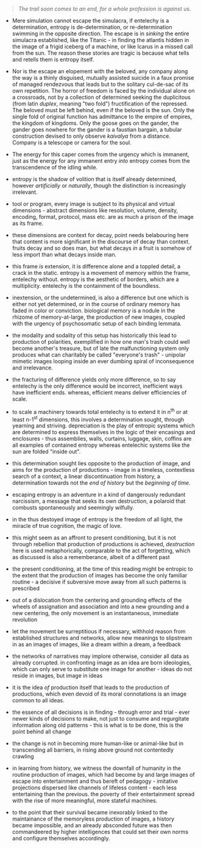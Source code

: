 > _The trail soon comes to an end, for a whole profession is against us._


- Mere simulation cannot escape the simulacra, if entelechy is a determination, entropy is de-determination, or re-determination swimming in the opposite direction. The escape is in _sinking_ the entire simulacra established, like the Titanic - in finding the atlantis hidden in the image of a frigid iceberg of a machine, or like Icarus in a missed call from the sun. The reason these stories are tragic is because what tells and retells them is entropy itself.


- Nor is the escape an elopement with the beloved, any company along the way is a thinly disguised, mutually assisted suicide in a faux promise of managed rendezvous that leads but to the solitary cul-de-sac of its own repetition. The horror of freedom is faced by the individual alone on a crossroads, not by a collection of determined seeking the duplicitous (from latin _duplex_, meaning "two fold") fructification of the repressed. The beloved must be left behind, even if the beloved is the sun. Only the single fold of original function has admittance to the empire of empires, the kingdom of kingdoms. Only the goose goes on the gander, the gander goes nowhere for the gander is a faustian bargain, a tubular construction devised to only observe _kaivalya_ from a distance. Company is a telescope or camera for the soul.


- The energy for this caper comes from the urgency which is immanent, just as the energy for any immanent entry _into_ entropy comes from the transcendence of the idling while.


- entropy is the shadow of volition that is itself already determined, however _artificially_ or _naturally_, though the distinction is increasingly irrelevant.


- tool or program, every image is subject to its physical and virtual dimensions - abstract dimensions like resolution, volume, density, encoding, format, protocol, mass etc. are as much a prison of the image as its frame. 


- these dimensions are context for decay, point needs belabouring here that content is more significant in the discourse of decay than context. fruits decay and so does man, but what decays _in_ a fruit is somehow of less import than what decays inside man.


- this frame _is_ extension, it is difference alone and a toppled detail, a crack in the static. entropy is a movement of memory within the frame, entelechy without. entropy is the aesthetic of borders, which are a multiplicity. entelechy is the containment of the boundless.


- inextension, or the undetermined, is also a difference but one which is either not yet determined, or in the course of ordinary memory has faded in color or conviction. biological memory is a nodule in the rhizome of memory-at-large, the production of new images, coupled with the urgency of psychosomatic setup of each binding lemmata.


- the modality and sodality of this setup has historically this lead to production of polarities, exemplified in how one man's trash could well become another's treasure, but of late the malfunctioning system only produces what can charitably be called "everyone's trash" - unipolar mimetic images looping inside an ever dumbing spiral of inconsequence and irrelevance.


- the fracturing of difference yields only more difference, so to say entelechy is the only difference would be incorrect, inefficient ways have inefficient ends. whereas, efficient means deliver efficiencies of scale.


- to scale a machinery towards total entelechy is to extend it in n<sup>th</sup> or at least n-1<sup>st</sup> dimensions, this involves a determination sought, through yearning and striving. depreciation is the play of entropic systems which are determined to express themselves in the logic of their encasings and enclosures - thus assemblies, walls, curtains, luggage, skin, coffins are all examples of contained entropy whereas entelechic systems like the sun are folded "inside out".


- this determination sought lies opposite to the  production of image, and aims for the production of productions - image in a timeless, contextless search of a context, a linear discontinuation from history, a determination towards not the _end of history_ but the _beginning of time_.


- escaping entropy is an adventure in a kind of dangerously redundant narcissism, a message that seeks its own destruction, a polaroid that combusts spontaneously and seemingly wilfully.


- in the thus destoyed image of entropy is the freedom of all light, the miracle of true cognition, the magic of love.


- this might seem as an affront to present conditioning, but it is not through rebellion that production of productions is achieved, _destruction_ here is used metaphorically, comparable to the act of forgetting, which as discussed is also a rememberance, albeit of a different past


- the present conditioning, at the time of this reading might be entropic to the extent that the production of images has become the only familiar routine - a decisive if subversive move away from all such patterns is prescribed


- out of a dislocation from the centering and grounding effects of the wheels of assignation and association and into a new grounding and a new centering, the only movement is an instantaneous, immediate revolution


- let the movement be surreptitious if necessary, withhold reason from established structures and networks, allow new meanings to slipstream in as an images of images, like a dream within a dream, a feedback 


- the networks of narratives may implore otherwise, consider all data as already corrupted. in confronting image as an idea are born ideologies, which can only serve to substitute one image for another - ideas do not reside in images, but image in ideas 


-  it is the idea _of_ production itself that leads to the production of productions, which even devoid of its moral connotations is an image common to all ideas.


- the essence of all decisions is in finding - through error and trial - ever newer kinds of decisions to make, not just to consume and regurgitate information along old patterns - this is what is to be done, this is the point behind all change


- the change is not in becoming more human-like or animal-like but in transcending all barriers, in rising above ground not contentedly crawling


- in learning from history, we witness the downfall of humanity in the routine production of images, which had become by and large images of escape into entertainment and thus bereft of pedagogy - imitative projections dispersed like channels of lifeless content - each less entertaining than the previous. the poverty of their entertainment spread with the rise of more meaningful, more stateful  machines. 


- to the point that their survival became inexorably linked to the maintainance of the memoryless production of images, a history became impossible, and an already absconded future was then commandeered by higher intelligences that could set their own norms and configure themselves accordingly.